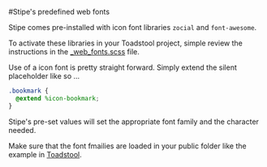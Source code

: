 #Stipe's predefined web fonts

Stipe comes pre-installed with icon font libraries `zocial` and `font-awesome`. 

To activate these libraries in your Toadstool project, simple review the instructions in the [_web_fonts.scss](http://goo.gl/TCycJ) file. 

Use of a icon font is pretty straight forward. Simply extend the silent placeholder like so ...

```scss
.bookmark {
  @extend %icon-bookmark;
}
```

Stipe's pre-set values will set the appropriate font family and the character needed. 

Make sure that the font fmailies are loaded in your public folder like the example in [Toadstool](http://goo.gl/ZmAuO). 